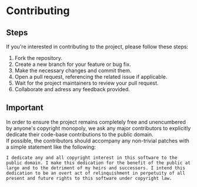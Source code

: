 # Contributing

## Steps

If you're interested in contributing to the project, please follow these steps:
1. Fork the repository.
2. Create a new branch for your feature or bug fix.
3. Make the necessary changes and commit them.
4. Open a pull request, referencing the related issue if applicable.
5. Wait for the project maintainers to review your pull request.
6. Collaborate and adress any feedback provided.

## Important

In order to ensure the project remains completely free and unencumbered by anyone's copyright monopoly, we ask any major contributors to explicitly dedicate their code-base contributions to the public domain.  
If possible, the contributors should accompany any non-trivial patches with a simple statement like the following:
```
I dedicate any and all copyright interest in this software to the public domain. I make this dedication for the benefit of the public at large and to the detriment of my heirs and successors. I intend this dedication to be an overt act of relinquishment in perpetuity of all present and future rights to this software under copyright law.
```
